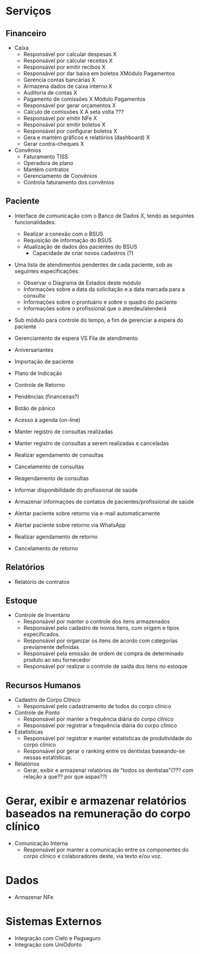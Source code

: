 # Serviços

## Financeiro
- Caixa
  - Responsável por calcular despesas X
  - Responsável por calcular receitas X
  - Responsável por emitir recibos X
  - Responsável por dar baixa em boletos XMódulo Pagamentos
  - Gerencia contas bancárias X
  - Armazena dados de caixa interno X
  - Auditoria de contas X
  - Pagamento de comissões X Módulo Pagamentos
  - Responsável por gerar orçamentos X
  - Cálculo de comissões X A seta volta ???
  - Responsável por emitir NFe X
  - Responsável por emitir boletos X
  - Responsável por configurar boletos X
  - Gera e mantém gráficos e relatórios (dashboard) X
  - Gerar contra-cheques X
- Convênios
  - Faturamento TISS
  - Operadora de plano
  - Mantém contratos
  - Gerenciamento de Convênios
  - Controla faturamento dos convênios

## Paciente
- Interface de comunicação com o Banco de Dados X, tendo as seguintes funcionalidades:
  - Realizar a conexão com o BSUS
  - Requisição de informação do BSUS
  - Atualização de dados dos pacientes do BSUS
    - Capacidade de criar novos cadastros (?)
- Uma lista de atendimentos pendentes de cada paciente, sob as seguintes especificações:
  - Observar o Diagrama de Estados deste módulo
  - Informações sobre a data da solicitação e a data marcada para a consulta
  - Informações sobre o prontuário e sobre o quadro do paciente
  - Informações sobre o profissional que o atendeu/atenderá
- Sub módulo para controle do tempo, a fim de gerenciar a espera do paciente
- Gerenciamento de espera VS Fila de atendimento
- Aniversariantes
- Importação de paciente
- Plano de Indicação
- Controle de Retorno
- Pendências (financeiras?)
- Botão de pânico
- Acesso à agenda (on-line)

- Manter registro de consultas realizadas
- Manter registro de consultas a serem realizadas e canceladas
- Realizar agendamento de consultas
- Cancelamento de consultas
- Reagendamento de consultas
- Informar disponibilidade do profissional de saúde
- Armazenar informações de contatos de pacientes/profissional de saúde
- Alertar paciente sobre retorno via e-mail automaticamente
- Alertar paciente sobre retorno via WhatsApp
- Realizar agendamento de retorno
- Cancelamento de retorno

## Relatórios
- Relatório de contratos

## Estoque
- Controle de Inventário
  - Responsável por manter o controle dos itens armazenados
  - Responsável pelo cadastro de novos itens, com origem e tipos especificados.
  - Responsável por organizar os itens de acordo com categorias previamente definidas
  - Responsável pela emissão de ordem de compra de determinado produto ao seu fornecedor
  - Responsável por realizar o controle de saída dos itens no estoque

## Recursos Humanos
- Cadastro de Corpo Clínico
  - Responsável pelo cadastramento de todos do corpo clínico
- Controle de Ponto
  - Responsável por manter a frequência diária do corpo clínico
  - Responsável por registrar a frequência diária do corpo clínico
- Estatísticas
  - Responsável por registrar e manter estatísticas de produtividade do corpo clínico
  - Responsável por gerar o ranking entre os dentistas baseando-se nessas estatísticas.
- Relatórios
  - Gerar, exibir e armazenar relatórios de &quot;todos os dentistas&quot;(??? com relação a que?? por que aspas??)
  
# Gerar, exibir e armazenar relatórios baseados na remuneração do corpo clínico
- Comunicação Interna
  - Responsável por manter a comunicação entre os componentes do corpo clínico e colaboradores deste, via texto e/ou voz.

# Dados
- Armazenar NFe

# Sistemas Externos
- Integração com Cielo e Pagseguro
- Integração com UniOdonto

